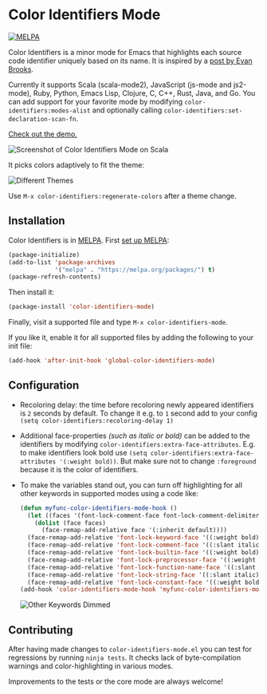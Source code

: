 # Color Identifiers Mode
[![MELPA](http://melpa.org/packages/color-identifiers-mode-badge.svg)](http://melpa.org/#/color-identifiers-mode)

Color Identifiers is a minor mode for Emacs that highlights each source code identifier uniquely based on its name. It is inspired by a [post by Evan Brooks](https://medium.com/p/3a6db2743a1e/).

Currently it supports Scala (scala-mode2), JavaScript (js-mode and js2-mode), Ruby, Python, Emacs Lisp, Clojure, C, C++, Rust, Java, and Go. You can add support for your favorite mode by modifying `color-identifiers:modes-alist` and optionally calling `color-identifiers:set-declaration-scan-fn`.

[Check out the demo.](http://youtu.be/g4qsiAo2aac)

![Screenshot of Color Identifiers Mode on Scala](https://raw.github.com/ankurdave/color-identifiers-mode/gh-pages/demo-static.png)

It picks colors adaptively to fit the theme:

![Different Themes](https://raw.github.com/ankurdave/color-identifiers-mode/gh-pages/themes.png)

Use `M-x color-identifiers:regenerate-colors` after a theme change.

## Installation
Color Identifiers is in [MELPA](https://github.com/milkypostman/melpa/pull/1416). First [set up MELPA](https://github.com/milkypostman/melpa#usage):

```lisp
(package-initialize)
(add-to-list 'package-archives
             '("melpa" . "https://melpa.org/packages/") t)
(package-refresh-contents)
```

Then install it:

```lisp
(package-install 'color-identifiers-mode)
```

Finally, visit a supported file and type `M-x color-identifiers-mode`.

If you like it, enable it for all supported files by adding the following to your init file:

```lisp
(add-hook 'after-init-hook 'global-color-identifiers-mode)
```

## Configuration

* Recoloring delay: the time before recoloring newly appeared identifiers is `2` seconds by default. To change it e.g. to `1` second add to your config `(setq color-identifiers:recoloring-delay 1)`
* Additional face-properties *(such as italic or bold)* can be added to the identifiers by modifying `color-identifiers:extra-face-attributes`. E.g. to make identifiers look bold use `(setq color-identifiers:extra-face-attributes '(:weight bold))`. But make sure not to change `:foreground` because it is the color of identifiers.
* To make the variables stand out, you can turn off highlighting for all other keywords in supported modes using a code like:
    ```lisp
    (defun myfunc-color-identifiers-mode-hook ()
      (let ((faces '(font-lock-comment-face font-lock-comment-delimiter-face font-lock-constant-face font-lock-type-face font-lock-function-name-face font-lock-variable-name-face font-lock-keyword-face font-lock-string-face font-lock-builtin-face font-lock-preprocessor-face font-lock-warning-face font-lock-doc-face font-lock-negation-char-face font-lock-regexp-grouping-construct font-lock-regexp-grouping-backslash)))
        (dolist (face faces)
          (face-remap-add-relative face '(:inherit default))))
      (face-remap-add-relative 'font-lock-keyword-face '((:weight bold)))
      (face-remap-add-relative 'font-lock-comment-face '((:slant italic)))
      (face-remap-add-relative 'font-lock-builtin-face '((:weight bold)))
      (face-remap-add-relative 'font-lock-preprocessor-face '((:weight bold)))
      (face-remap-add-relative 'font-lock-function-name-face '((:slant italic)))
      (face-remap-add-relative 'font-lock-string-face '((:slant italic)))
      (face-remap-add-relative 'font-lock-constant-face '((:weight bold))))
    (add-hook 'color-identifiers-mode-hook 'myfunc-color-identifiers-mode-hook)
    ```

    ![Other Keywords Dimmed](https://raw.github.com/ankurdave/color-identifiers-mode/gh-pages/dim-other-keywords.png)

## Contributing

After having made changes to `color-identifiers-mode.el` you can test for regressions by running `ninja tests`. It checks lack of byte-compilation warnings and color-highlighting in various modes.

Improvements to the tests or the core mode are always welcome!
